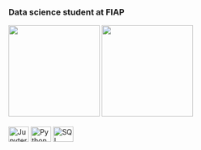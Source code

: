 ### Data science student at FIAP

<div align = "start">
   <img loading="lazy" height="180em" src="https://github-readme-stats.vercel.app/api?username=davys-rodrigues&show_icons=true&count_private=true&hide_border=true&title_color=4682b4&icon_color=4682b4&text_color=ffffff&bg_color=0d1117"">
   <img loading="lazy" height="180em" src="https://github-readme-stats.vercel.app/api/top-langs/?username=davys-rodrigues&layout=compact&hide_border=true&title_color=4682b4&text_color=ffffff&bg_color=0d1117">
</div>


<div style = "display: inline_block;" align = "start"><br>
   <img align = "center" alt="Jupyter" width="40" height="30"     src="https://cdn.jsdelivr.net/gh/devicons/devicon@latest/icons/jupyter/jupyter-original-wordmark.svg" />
   <img align = "center" alt="Python" width="40" height="30"      src="https://cdn.jsdelivr.net/gh/devicons/devicon@latest/icons/python/python-original.svg" />
   <img align = "center" alt="SQL" width="40" height="30"         src="https://cdn.jsdelivr.net/gh/devicons/devicon@latest/icons/sqldeveloper/sqldeveloper-original.svg" />

  
<!--<img align = "center" alt="Python" width="40" height="30"       src="https://cdn.jsdelivr.net/gh/devicons/devicon@latest/icons/hadoop/hadoop-original.svg" />-->
          
          
  
